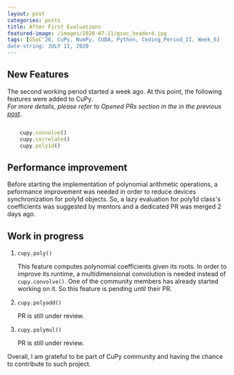 ```yaml
---
layout: post
categories: posts
title: After First Evaluations
featured-image: /images/2020-07-11/gsoc_header4.jpg
tags: [GSoC'20, CuPy, NumPy, CUDA, Python, Coding_Period_II, Week_6]
date-string: JULY 11, 2020
---
```

<script src="//ajax.googleapis.com/ajax/libs/jquery/1.9.1/jquery.min.js"></script>
<script>window.jQuery || document.write('<script src="_/js/libs/jquery-1.9.1.min.js"><\/script>')</script>

## New Features

The second working period started a week ago. At this point, the following features were added to CuPy.    
*For more details, please refer to Opened PRs section in the in the previous [post](https://dahlia-chehata.github.io/posts/2020-06-27/coding_period_week4.html)*.

```ruby

    cupy.convolve()
    cupy.correlate()
    cupy.poly1d()

```
## Performance improvement

Before starting the implementation of polynomial arithmetic operations, a peformance improvement was needed in order to reduce devices synchronization for poly1d objects. So, a lazy evaluation for poly1d class's coefficients was suggested by mentors and a dedicated PR was merged 2 days ago.

## Work in progress

1. `cupy.poly()`

    This feature computes polynomial coefficients given its roots. In order to improve its runtime, a multidimensional convolution is needed instead of `cupy.convolve()`. One of the community members has already started working on it. So this feature is pending until their PR.


2. `cupy.polyadd()`

    PR is still under review.
    
3. `cupy.polymul()`

    PR is still under review.


Overall, I am grateful to be part of CuPy community and having the chance to contribute to such project.




